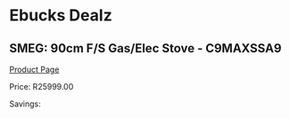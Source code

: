 
# Ebucks Dealz
## SMEG: 90cm F/S Gas/Elec Stove - C9MAXSSA9
[Product Page](https://www.ebucks.com/web/shop/productSelected.do?prodId=1173087751&catId=1196429345)

Price: R25999.00

Savings: 


	